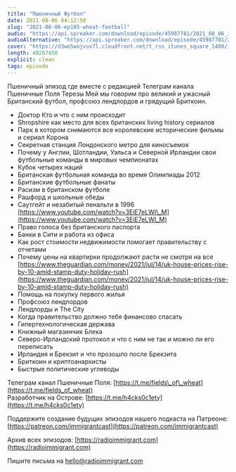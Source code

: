 ```yaml
---
title: "Пшеничный Футбол"
date: 2021-08-06 04:12:50
slug: "2021-08-06-ep105-wheat-football"
audio: "https://api.spreaker.com/download/episode/45987781/2021_08_06_icast_ep105_wheat_football.mp3"
audioAlternative: "https://api.spreaker.com/download/episode/45987781/2021_08_06_icast_ep105_wheat_football.mp3"
cover: "https://d3wo5wojvuv7l.cloudfront.net/t_rss_itunes_square_1400/images.spreaker.com/original/48182115bbce6aa9f0cd50bfe5499077.jpg"
length: 40267450
explicit: clean
tags: episode
---
```


Пшеничный эпизод где вместе с редакцией Телеграм канала Пшеничные Поля Терезы Мей мы говорим про великий и ужасный Британский футбол, профсоюз лендлордов и грядущий Бриткоин.  
  
* Доктор Кто и что с ним происходит  
* Shropshire как место для всех британских living history сериалов  
* Парк в котором снимаются все королевские исторические фильмы и сериал Корона  
* Секретная станция Лондонского метро для киносъемок  
* Почему у Англии, Шотландии, Уэльса и Северной Ирландии свои футбольные команды в мировых чемпионатах  
* Кубок четырех наций  
* Британская футбольная команда во время Олимпиады 2012  
* Британские футбольные фанаты  
* Расизм в британском футболе  
* Рашфорд и школьные обеды  
* Саутгейт и незабитый пенальти в 1996 [https://www.youtube.com/watch?v=3EiE7eLWI\_M](https://www.youtube.com/watch?v=3EiE7eLWI_M)  
* Право голоса без британского паспорта  
* Банки в Сити и работа из офиса  
* Как рост стоимости недвижимости помогает правительству с отчетами  
* Почему цены на квартирки продолжают расти не смотря на все [https://www.theguardian.com/money/2021/jul/14/uk-house-prices-rise-by-10-amid-stamp-duty-holiday-rush](https://www.theguardian.com/money/2021/jul/14/uk-house-prices-rise-by-10-amid-stamp-duty-holiday-rush)  
* Помощь на покупку первого жилья  
* Профсоюз лендлордов  
* Лендлорды и The City  
* Когда правительство должно тебя финансово спасать  
* Гипертехнологическая держава  
* Книжный магазинчик Блека  
* Северо-Ирландский протокол и что с ним не так и можно ли его переписать  
* Ирландия и Брекзит и что прозошло после Брекзита  
* Бриткоин и криптоанархисты  
* Быстрые политические углеводы  
  
Телеграм канал Пшеничные Поля: [https://t.me/fields\_of\_wheat](https://t.me/fields_of_wheat)  
Разработчик на Острове: [https://t.me/h4cks0c1ety](https://t.me/h4cks0c1ety)  
  
Поддержите создание будущих эпизодов нашего подкаста на Патреоне: [https://patreon.com/immigrantcast](https://patreon.com/immigrantcast)  
  
Архив всех эпизодов: [https://radioimmigrant.com](https://radioimmigrant.com)  
  
Пишите письма на [hello@radioimmigrant.com](mailto:hello@radioimmigrant.com)
